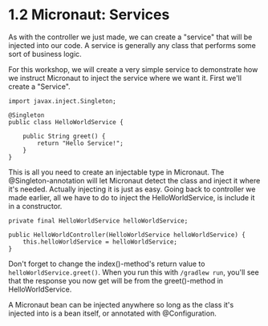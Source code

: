 # 1.2 Micronaut: Services

As with the controller we just made, we can create a "service" that will be injected into our code. A service is generally any class that performs some sort of business logic. 

For this workshop, we will create a very simple service to demonstrate how we instruct Micronaut to inject the service where we want it. First we'll create a "Service".

    import javax.inject.Singleton;
    
    @Singleton
    public class HelloWorldService {
    
        public String greet() {
            return "Hello Service!";
        }
    }

This is all you need to create an injectable type in Micronaut. The @Singleton-annotation will let Micronaut detect the class and inject it where it's needed. Actually injecting it is just as easy. Going back to controller we made earlier, all we have to do to inject the HelloWorldService, is include it in a constructor.

    private final HelloWorldService helloWorldService;

    public HelloWorldController(HelloWorldService helloWorldService) {
        this.helloWorldService = helloWorldService;
    }

Don't forget to change the index()-method's return value to `helloWorldService.greet()`. When you run this with `/gradlew run`, you'll see that the response you now get will be from the greet()-method in HelloWorldService.

A Micronaut bean can be injected anywhere so long as the class it's injected into is a bean itself, or annotated with @Configuration.
